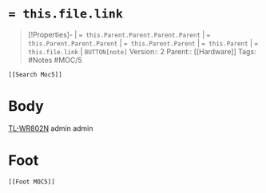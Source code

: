 # `= this.file.link`
>[!Properties]- | `= this.Parent.Parent.Parent.Parent` |  `= this.Parent.Parent.Parent` | `= this.Parent.Parent` | `= this.Parent` | `= this.file.link` | `BUTTON[note]`
>Version:: 2
>Parent:: [[Hardware]]
>Tags: #Notes #MOC/5
```meta-bind-embed
[[Search Moc5]]
```
# Body

[TL-WR802N](http://tplinkwifi.net/)
admin 
admin







# Foot
```meta-bind-embed
[[Foot MOC5]]
```